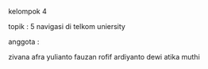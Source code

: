 kelompok 4

topik : 
5 navigasi di telkom uniersity

anggota :

zivana afra yulianto
fauzan rofif ardiyanto
dewi atika muthi